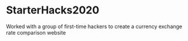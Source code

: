 # StarterHacks2020
 Worked with a group of first-time hackers to create a currency exchange rate comparison website

